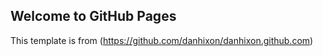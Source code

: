 ## Welcome to GitHub Pages

This template is from (https://github.com/danhixon/danhixon.github.com)
